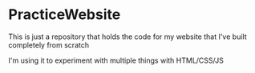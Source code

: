 # PracticeWebsite

This is just a repository that holds the code for my website that I've built completely from scratch

I'm using it to experiment with multiple things with HTML/CSS/JS

